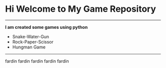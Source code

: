 # Hi Welcome to My Game Repository
***

**I am created some games using python**
- Snake-Water-Gun
- Rock-Paper-Scissor
- Hungman Game
---

fardin
fardin
fardin
fardin
fardin
